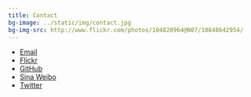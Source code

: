 ```yaml
---
title: Contact
bg-image: ../static/img/contact.jpg
bg-img-src: http://www.flickr.com/photos/104820964@N07/10848642954/
---
```


* <a href="mailto:shithouse@goatse.cx">Email</a>
* <a href="http://www.flickr.com/photos/104820964@N07/">Flickr</a>
* <a href="https://github.com/qpfiffer">GitHub</a>
* <a href="http://weibo.com/u/3859727821">Sina Weibo</a>
* <a href="https://twitter.com/WAallLy">Twitter</a>
